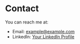 # Contact

You can reach me at:

- Email: example@example.com
- LinkedIn: [Your LinkedIn Profile](https://www.linkedin.com/in/yourprofile)